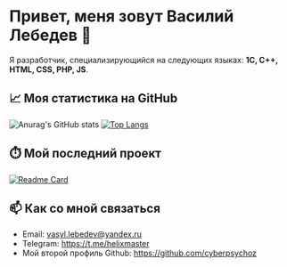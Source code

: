 # Привет, меня зовут Василий Лебедев 👋

Я разработчик, специализирующийся на следующих языках: **1С, C++, HTML, CSS, PHP, JS**.

## 📈 Моя статистика на GitHub

![Anurag's GitHub stats](https://github-readme-stats.vercel.app/api?username=v-lebedev&theme=midnight-purple&show_icons=true)
[![Top Langs](https://github-readme-stats.vercel.app/api/top-langs/?username=v-lebedev&theme=midnight-purple&layout=donut)]()

## ⏱️ Мой последний проект

[![Readme Card](https://github-readme-stats.vercel.app/api/pin/?username=v-lebedev&theme=midnight-purple&repo=1C-educational-projects)]()

## 📫 Как со мной связаться

- Email: vasyl.lebedev@yandex.ru
- Telegram: https://t.me/helixmaster
- Мой второй профиль Github: https://github.com/cyberpsychoz
